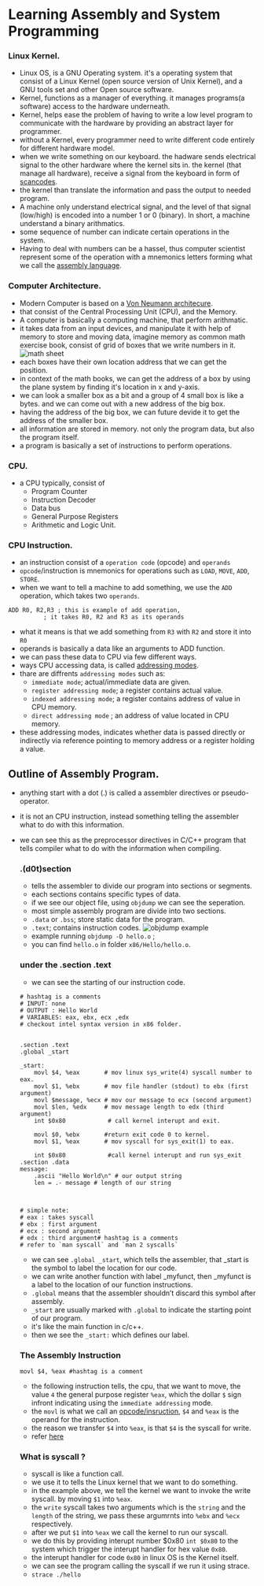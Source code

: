 # Learning Assembly and System Programming

### Linux Kernel.
- Linux OS, is a GNU Operating system. it's a operating system that consist of a Linux Kernel (open source version of Unix Kernel), and a GNU tools set and other Open source software.
- Kernel, functions as a manager of everything. it manages programs(a software) access to the hardware underneath.
- Kernel, helps ease the problem of having to write a low level program to communicate with the hardware by providing an abstract layer for programmer.
- without a Kernel, every programmer need to write different code entirely for different hardware model.
- when we write something on our keyboard. the hadware sends electrical signal to the other hardware where the kernel sits in. the kernel (that manage all hardware), receive a signal from the keyboard in form of [scancodes](https://www.win.tue.nl/~aeb/linux/kbd/scancodes-1.html).
- the kernel than translate the information and pass the output to needed program.
- A machine only understand electrical signal, and the level of that signal (low/high) is encoded into a number 1 or 0 (binary). In short, a machine understand a binary arithmatics.
- some sequence of number can indicate certain operations in the system.
- Having to deal with numbers can be a hassel, thus computer scientist represent some of the operation with a mnemonics letters forming what we call the [assembly language](https://techterms.com/definition/assembly_language).


### Computer Architecture.
- Modern Computer is based on a [Von Neumann architecure](https://vivadifferences.com/5-major-difference-between-von-neumann-and-harvard-architecture/).
- that consist of the Central Processing Unit (CPU), and the Memory.
- A computer is basically a computing machine, that perform arithmatic.
- it takes data from an input devices, and manipulate it with help of memory to store and moving data, imagine memory as common math exercise book, consist of grid of boxes that we write numbers in it.
![math sheet](./pics/mathSheet.jpg "Grid boxes in math exercise book")
- each boxes have their own location address that we can get the position.
- in context of the math books, we can get the address of a box by using the plane system by finding it's location in x and y-axis.
- we can look a smaller box as a bit and a group of 4 small box is like a bytes. and we can come out with a new address of the big box.
- having the address of the big box, we can future devide it to get the address of the smaller box.
- all information are stored in memory. not only the program data, but also the program itself.
- a program is basically a set of instructions to perform operations.


### CPU.
- a CPU typically, consist of
    - Program Counter
    - Instruction Decoder
    - Data bus
    - General Purpose Registers
    - Arithmetic and Logic Unit.

### CPU Instruction.
- an instruction consist of a `operation code` (opcode) and `operands`
- `opcode`/instruction is mnemonics for operations such as `LOAD`, `MOVE`, `ADD`, `STORE`.
- when we want to tell a machine to add something, we use the `ADD` operation, which takes two `operands`.
```assembly
ADD R0, R2,R3 ; this is example of add operation,
          ; it takes R0, R2 and R3 as its operands
```
- what it means is that we add something from `R3` with `R2` and store it into `R0`
- operands is basically a data like an arguments to ADD function.
- we can pass these data to CPU via few different ways.
- ways CPU accessing data, is called [addressing modes](https://binaryterms.com/addressing-modes-and-its-types.html).
- thare are diffrents `addressing modes` such as:
    - `immediate mode`; actual/immediate data are given.
    - `register addressing mode`; a register contains actual value.
    - `indexed addressing mode`; a register contains address of value in CPU memory.
    - `direct addressing mode` ; an address of value located in CPU memory.
- these addressing modes, indicates whether data is passed directly or indirectly via reference pointing to memory address or a register holding a value.


## Outline of Assembly Program.
- anything start with a dot (.) is called a assembler directives or pseudo-operator.
- it is not an CPU instruction, instead something telling the assembler what to do with this information.
- we can see this as the preprocessor directives in C/C++ program that tells compiler what to do with the information when compiling.

    ### .(d0t)section
    - tells the assembler to divide our program into sections or segments.
    - each sections contains specific types of data.
    - if we see our object file, using `objdump` we can see the seperation.
    - most simple assembly program are divide into two sections.
    - `.data` or `.bss`; store static data for the program.
    - `.text`; contains instruction codes.
    ![objdump example](./pics/objdump.png "objdump example")
    - example running `objdump -D hello.o` ;
    - you can find `hello.o` in folder `x86/Hello/hello.o`.

    ### under the .section .text
    - we can see the starting of our instruction code.
    ```assembly
    # hashtag is a comments
    # INPUT: none
    # OUTPUT : Hello World
    # VARIABLES: eax, ebx, ecx ,edx
    # checkout intel syntax version in x86 folder.


    .section .text
    .global _start

    _start:
        movl $4, %eax       # mov linux sys_write(4) syscall number to eax.
        movl $1, %ebx       # mov file handler (stdout) to ebx (first argument)
        movl $message, %ecx # mov our message to ecx (second argument)
        movl $len, %edx     # mov message length to edx (third argument)
        int $0x80            # call kernel interupt and exit.

        movl $0, %ebx       #return exit code 0 to kernel.
        movl $1, %eax       # mov syscall for sys_exit(1) to eax.

        int $0x80            #call kernel interupt and run sys_exit
    .section .data
    message:
        .ascii "Hello World\n" # our output string
        len = .- message # length of our string



    # simple note:
    # eax : takes syscall 
    # ebx : first argument
    # ecx : second argument
    # edx : third argument# hashtag is a comments
    # refer to `man syscall` and `man 2 syscalls`
    ```
    - we can see `.global _start`, which tells the assembler, that _start is the symbol to label the location for our code.
    - we can write another function with label _myfunct, then _myfunct is a label to the location of our function instructions. 
    - `.global` means that the assembler shouldn’t discard this symbol after assembly.
    - `_start` are usually marked with `.global` to indicate the starting point of our program.
    - it's like the main function in c/c++.
    - then we see the `_start:` which defines our label.

    ### The Assembly Instruction
    ```assembly
    movl $4, %eax #hashtag is a comment
    ```
    - the following instruction tells, the cpu, that we want to move,
    the value `4` the general purpose register `%eax`, which the dollar `$` sign infront indicating using the `immediate addressing` mode.
    - the `movl` is what we call an [opcode/insruction](https://retrocomputing.stackexchange.com/questions/5284/whats-the-difference-between-opcode-and-instruction-in-this-zilog-ad), `$4` and `%eax` is the operand for the instruction.
    - the reason we transfer `$4` into `%eax`, is that `$4` is the syscall for write.
    - refer [here](http://faculty.nps.edu/cseagle/assembly/sys_call.html)

    ### What is syscall ?
    - syscall is like a function call.
    - we use it to tells the Linux kernel that we want to do something.
    - in the example above, we tell the kernel we want to invoke the write syscall. by moving `$1` into `%eax`.
    - the `write` syscall takes two arguments which is the `string` and the `length` of the string, we pass these argumrnts into `%ebx` and `%ecx` respectively.
    - after we put `$1` into `%eax` we call the kernel to run our syscall.
    - we do this by providing interupt number $0x80 `int $0x80` to the system which trigger the interupt handler for hex value `0x80`.
    - the interupt handler for code `0x80` in linux OS is the Kernel itself.
    - we can see the program calling the syscall if we run it using strace.
    - `strace ./hello`

